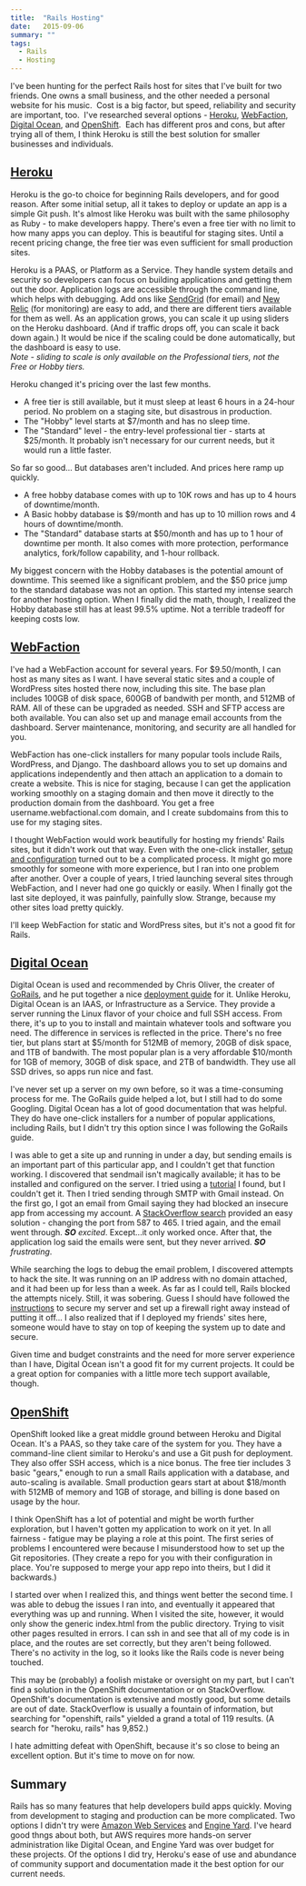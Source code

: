 ```yaml
---
title:  "Rails Hosting"
date:   2015-09-06
summary: ""
tags: 
  - Rails
  - Hosting
---
```

I've been hunting for the perfect Rails host for sites that I've built for two friends.  One owns a small business, and the other needed a personal website for his music.  Cost is a big factor, but speed, reliability and security are important, too.  I've researched several options - <a href="#Heroku-info">Heroku</a>,  <a href="#WebFaction-info">WebFaction</a>, <a href="#DigitalOcean-info">Digital Ocean</a>, and <a href="#OpenShift-info">OpenShift</a>.  Each has different pros and cons, but after trying all of them, I think Heroku is still the best solution for smaller businesses and individuals.

<section id="Heroku-info">
  <h2> <a href="https://www.heroku.com/">Heroku</a> </h2>
  <p>
    Heroku is the go-to choice for beginning Rails developers, and for good reason.  After some initial setup, all it takes to deploy or update an app is a simple Git push.  It's almost like Heroku was built with the same philosophy as Ruby - to make developers happy.  There's even a free tier with no limit to how many apps you can deploy.  This is beautiful for staging sites.  Until a recent pricing change, the free tier was even sufficient for small production sites.
  </p>
  <p>
    Heroku is a PAAS, or Platform as a Service.  They handle system details and security so developers can focus on building applications and getting them out the door. Application logs are accessible through the command line, which helps with debugging. Add ons like <a href="https://sendgrid.com/">SendGrid</a> (for email) and <a href="http://newrelic.com/">New Relic</a> (for monitoring) are easy to add, and there are different tiers available for them as well.  As an application grows, you can scale it up using sliders on the Heroku dashboard.  (And if traffic drops off, you can scale it back down again.)  It would be nice if the scaling could be done automatically, but the dashboard is easy to use.
    <br>
    <i>Note - sliding to scale is only available on the Professional tiers, not the Free or Hobby tiers.</i>
  </p>
  <p>
    Heroku changed it's pricing over the last few months.  
    <ul>
      <li>
        A free tier is still available, but it must sleep at least 6 hours in a 24-hour period.  No problem on a staging site, but disastrous in production.
      </li>
      <li>
        The "Hobby" level starts at $7/month and has no sleep time.
      </li>
      <li> 
        The "Standard" level - the entry-level professional tier - starts at $25/month.  It probably isn't necessary for our current needs, but it would run a little faster. 
      </li>
    </ul>
    So far so good... But databases aren't included.  And prices here ramp up quickly.
    <ul>
      <li>
        A free hobby database comes with up to 10K rows and has up to 4 hours of downtime/month.
      </li>
      <li>
        A Basic hobby database is $9/month and has up to 10 million rows and 4 hours of downtime/month.
      </li>
      <li>
        The "Standard" database starts at $50/month and has up to 1 hour of downtime per month.  It also comes with more protection, performance analytics, fork/follow capability, and 1-hour rollback.
      </li>
    </ul>
    My biggest concern with the Hobby databases is the potential amount of downtime.  This seemed like a significant problem, and the $50 price jump to the standard database was not an option. This started my intense search for another hosting option.  When I finally did the math, though, I realized the Hobby database still has at least 99.5% uptime.  Not a terrible tradeoff for keeping costs low.
  </p>
</section>
<section id="WebFaction-info">
  <h2><a href="https://www.webfaction.com/">WebFaction</a></h2>
  <p>
    I've had a WebFaction account for several years.  For $9.50/month, I can host as many sites as I want. I have several static sites and a couple of WordPress sites hosted there now, including this site.  The base plan includes 100GB of disk space, 600GB of bandwith per month, and 512MB of RAM.  All of these can be upgraded as needed.  SSH and SFTP access are both available.  You can also set up and manage email accounts from the dashboard.  Server maintenance, monitoring, and security are all handled for you.
  </p>
  <p>
     WebFaction has one-click installers for many popular tools include Rails, WordPress, and Django.  The dashboard allows you to set up domains and applications independently and then attach an application to a domain to create a website.  This is nice for staging, because I can get the application working smoothly on a staging domain and then move it directly to the production domain from the dashboard.  You get a free username.webfactional.com domain, and I create subdomains from this to use for my staging sites.
  </p>
  <p>
    I thought WebFaction would work beautifully for hosting my friends' Rails sites, but it didn't work out that way.  Even with the one-click installer, <a href="https://docs.webfaction.com/software/rails.html">setup and configuration</a> turned out to be a complicated process.  It might go more smoothly for someone with more experience, but I ran into one problem after another.  Over a couple of years, I tried launching several sites through WebFaction, and I never had one go quickly or easily.  When I finally got the last site deployed, it was painfully, painfully slow.  Strange, because my other sites load pretty quickly. 
  </p>
  <p>
    I'll keep WebFaction for static and WordPress sites, but it's not a good fit for Rails.
  </p>
</section>
<section id="DigitalOcean-info">
  <h2><a href="https://www.digitalocean.com/">Digital Ocean</a></h2>
  <p>
    Digital Ocean is used and recommended by Chris Oliver, the creater of <a href="https://gorails.com/about">GoRails</a>, and he put together a nice <a href="https://gorails.com/deploy/ubuntu/14.04">deployment guide</a> for it.  Unlike Heroku, Digital Ocean is an IAAS, or Infrastructure as a Service.  They provide a server running the Linux flavor of your choice and full SSH access.  From there, it's up to you to install and maintain whatever tools and software you need.  The difference in services is reflected in the price.  There's no free tier, but plans start at $5/month for 512MB of memory, 20GB of disk space, and 1TB of bandwith.  The most popular plan is a very affordable $10/month for 1GB of memory, 30GB of disk space, and 2TB of bandwidth.  They use all SSD drives, so apps run nice and fast.
  </p>
  <p>
    I've never set up a server on my own before, so it was a time-consuming process for me.  The GoRails guide helped a lot, but I still had to do some Googling.  Digital Ocean has a lot of good documentation that was helpful.  They do have one-click installers for a number of popular applications, including Rails, but I didn't try this option since I was following the GoRails guide. 
  </p>
  <p>
    I was able to get a site up and running in under a day, but sending emails is an important part of this particular app, and I couldn't get that function working.  I discovered that sendmail isn't magically available; it has to be installed and configured on the server.  I tried using a <a href="https://holarails.wordpress.com/2013/11/17/configure-sendmail-in-ubuntu-12-04-and-make-it-fast/">tutorial</a> I found, but I couldn't get it.  Then I tried sending through SMTP with Gmail instead.  On the first go, I got an email from Gmail saying they had blocked an insecure app from accessing my account.  A <a href="https://stackoverflow.com/questions/30331624/gmail-blocking-rails-app-from-sending-email/30331917#30331917">StackOverflow search</a> provided an easy solution - changing the port from 587 to 465.  I tried again, and the email went through.  <i><b>SO</b> excited</i>.  Except...it only worked once.  After that, the application log said the emails were sent, but they never arrived. <i><b>SO</b> frustrating</i>.
  </p>
  <p>
    While searching the logs to debug the email problem, I discovered attempts to hack the site.  It was running on an IP address with no domain attached, and it had been up for less than a week.  As far as I could tell, Rails blocked the attempts nicely.  Still, it was sobering.  Guess I should have followed the <a href="https://www.digitalocean.com/community/tutorials/additional-recommended-steps-for-new-ubuntu-14-04-servers">instructions</a> to secure my server and set up a firewall right away instead of putting it off...  I also realized that if I deployed my friends' sites here, someone would have to stay on top of keeping the system up to date and secure.  
  </p>
  <p>
    Given time and budget constraints and the need for more server experience than I have, Digital Ocean isn't a good fit for my current projects.  It could be a great option for companies with a little more tech support available, though.
  </p>
</section>
<section id="OpenShift-info">
  <h2><a href="https://www.openshift.com/">OpenShift</a></h2>
  <p>
    OpenShift looked like a great middle ground between Heroku and Digital Ocean.  It's a PAAS, so they take care of the system for you.  They have a command-line client similar to Heroku's and use a Git push for deployment.  They also offer SSH access, which is a nice bonus.  The free tier includes 3 basic "gears," enough to run a small Rails application with a database, and auto-scaling is available.  Small production gears start at about $18/month with 512MB of memory and 1GB of storage, and billing is done based on usage by the hour.
  </p>
  <p>
    I think OpenShift has a lot of potential and might be worth further exploration, but I haven't gotten my application to work on it yet.  In all fairness - fatigue may be playing a role at this point.  The first series of problems I encountered were because I misunderstood how to set up the Git repositories.  (They create a repo for you with their configuration in place.  You're supposed to merge your app repo into theirs, but I did it backwards.)  
  </p>
  <p>
    I started over when I realized this, and things went better the second time.  I was able to debug the issues I ran into, and eventually it appeared that everything was up and running.  When I visited the site, however, it would only show the generic index.html from the public directory.  Trying to visit other pages resulted in errors.  I can ssh in and see that all of my code is in place, and the routes are set correctly, but they aren't being followed.  There's no activity in the log, so it looks like the Rails code is never being touched.
  </p>
  <p>
    This may be (probably) a foolish mistake or oversight on my part, but I can't find a solution in the OpenShift documentation or on StackOverflow.  OpenShift's documentation is extensive and mostly good, but some details are out of date.  StackOverflow is usually a fountain of information, but searching for "openshift, rails" yielded a grand a total of 119 results.  (A search for "heroku, rails" has 9,852.)  
  </p>
  <p>
    I hate admitting defeat with OpenShift, because it's so close to being an excellent option.  But it's time to move on for now.
  </p>
</section>
<section>
  <h2>Summary</h2>
  <p>
    Rails has so many features that help developers build apps quickly.  Moving from development to staging and production can be more complicated.  Two options I didn't try were <a href="http://aws.amazon.com/">Amazon Web Services</a> and <a href="https://www.engineyard.com/">Engine Yard</a>. I've heard good thngs about both, but AWS requires more hands-on server administration like Digital Ocean, and Engine Yard was over budget for these projects.  Of the options I did try, Heroku's ease of use and abundance of community support and documentation made it the best option for our current needs. 
  </p>
</section>